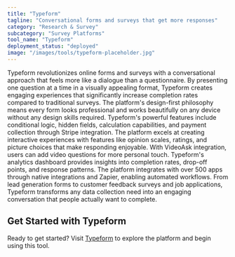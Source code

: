 ```yaml
---
title: "Typeform"
tagline: "Conversational forms and surveys that get more responses"
category: "Research & Survey"
subcategory: "Survey Platforms"
tool_name: "Typeform"
deployment_status: "deployed"
image: "/images/tools/typeform-placeholder.jpg"
---
```

Typeform revolutionizes online forms and surveys with a conversational approach that feels more like a dialogue than a questionnaire. By presenting one question at a time in a visually appealing format, Typeform creates engaging experiences that significantly increase completion rates compared to traditional surveys. The platform's design-first philosophy means every form looks professional and works beautifully on any device without any design skills required. Typeform's powerful features include conditional logic, hidden fields, calculation capabilities, and payment collection through Stripe integration. The platform excels at creating interactive experiences with features like opinion scales, ratings, and picture choices that make responding enjoyable. With VideoAsk integration, users can add video questions for more personal touch. Typeform's analytics dashboard provides insights into completion rates, drop-off points, and response patterns. The platform integrates with over 500 apps through native integrations and Zapier, enabling automated workflows. From lead generation forms to customer feedback surveys and job applications, Typeform transforms any data collection need into an engaging conversation that people actually want to complete.
## Get Started with Typeform

Ready to get started? Visit [Typeform](https://typeform.com) to explore the platform and begin using this tool.

